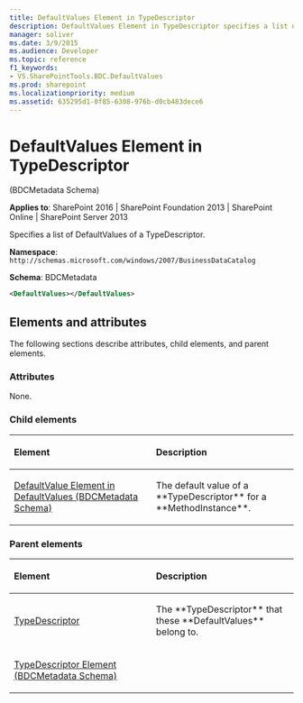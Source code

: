 ```yaml
---
title: DefaultValues Element in TypeDescriptor
description: DefaultValues Element in TypeDescriptor specifies a list of DefaultValues of a TypeDescriptor.
manager: soliver
ms.date: 3/9/2015
ms.audience: Developer
ms.topic: reference
f1_keywords:
- VS.SharePointTools.BDC.DefaultValues
ms.prod: sharepoint
ms.localizationpriority: medium
ms.assetid: 635295d1-0f85-6308-976b-d0cb483dece6
---
```


# DefaultValues Element in TypeDescriptor 

(BDCMetadata Schema)

**Applies to**: SharePoint 2016 | SharePoint Foundation 2013 | SharePoint Online | SharePoint Server 2013

Specifies a list of DefaultValues of a TypeDescriptor.

**Namespace**: `http://schemas.microsoft.com/windows/2007/BusinessDataCatalog`

**Schema**: BDCMetadata

```XML
<DefaultValues></DefaultValues>
```

## Elements and attributes

The following sections describe attributes, child elements, and parent elements.

### Attributes

None.

### Child elements

<table>
<colgroup>
<col width="50%" />
<col width="50%" />
</colgroup>
<thead>
<tr class="header">
<th align="left"><p>Element</p></th>
<th align="left"><p>Description</p></th>
</tr>
</thead>
<tbody>
<tr class="odd">
<td align="left"><p><span><a href="defaultvalue-element-in-defaultvalues-bdcmetadata-schema.md">DefaultValue Element in DefaultValues (BDCMetadata Schema)</a></span></p></td>
<td align="left"><p>The default value of a **TypeDescriptor** for a **MethodInstance**.</p></td>
</tr>
</tbody>
</table>

### Parent elements

<table>
<colgroup>
<col width="50%" />
<col width="50%" />
</colgroup>
<thead>
<tr class="header">
<th align="left"><p>Element</p></th>
<th align="left"><p>Description</p></th>
</tr>
</thead>
<tbody>
<tr class="odd">
<td align="left"><p><a href="https://msdn.microsoft.com/library/30e38d7f-af18-20ec-45ab-0bece071ce67.aspx">TypeDescriptor</a></p></td>
<td align="left"><p>The **TypeDescriptor** that these **DefaultValues** belong to.</p></td>
</tr>
<tr class="even">
<td align="left"><p><span><a href="typedescriptor-element-bdcmetadata-schema.md">TypeDescriptor Element (BDCMetadata Schema)</a></span></p></td>
<td align="left"></td>
</tr>
</tbody>
</table>








